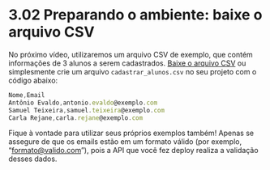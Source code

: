 # 3.02 Preparando o ambiente: baixe o arquivo CSV
No próximo vídeo, utilizaremos um arquivo CSV de exemplo, que contém informações de 3 alunos a serem cadastrados. [Baixe o arquivo CSV](https://github.com/alura-cursos/serverless-framework-2-lambda/blob/aula-3/cadastrar_alunos.csv) ou simplesmente crie um arquivo `cadastrar_alunos.csv` no seu projeto com o código abaixo:

```js
Nome,Email
Antônio Evaldo,antonio.evaldo@exemplo.com
Samuel Teixeira,samuel.teixeira@exemplo.com
Carla Rejane,carla.rejane@exemplo.com
```

Fique à vontade para utilizar seus próprios exemplos também! Apenas se assegure de que os emails estão em um formato válido (por exemplo, “formato@valido.com”), pois a API que você fez deploy realiza a validação desses dados.
